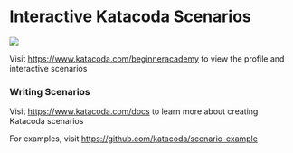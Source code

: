 # Interactive Katacoda Scenarios

[![](http://shields.katacoda.com/katacoda/beginneracademy/count.svg)](https://www.katacoda.com/beginneracademy "Get your profile on Katacoda.com")

Visit https://www.katacoda.com/beginneracademy to view the profile and interactive scenarios

### Writing Scenarios
Visit https://www.katacoda.com/docs to learn more about creating Katacoda scenarios

For examples, visit https://github.com/katacoda/scenario-example
